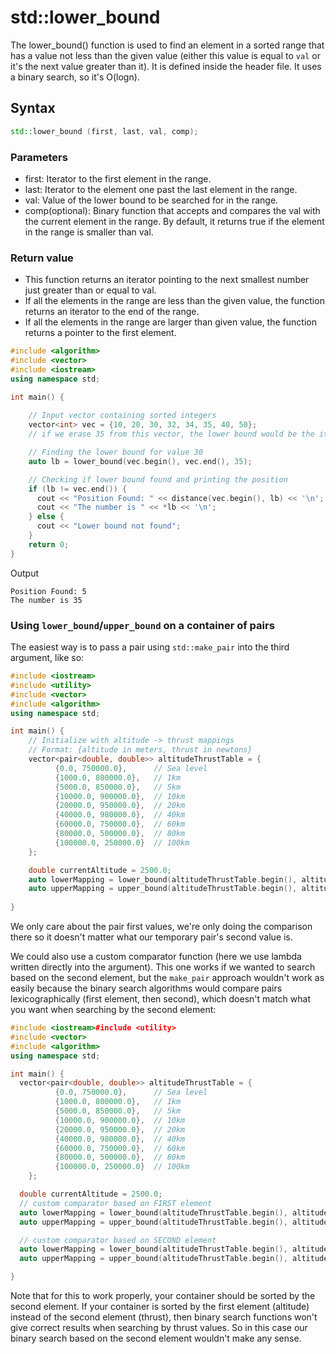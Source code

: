 # std::lower_bound
The lower_bound() function is used to find an element in a sorted range that has a value not less than the given value (either this value is equal to `val` or it's the next value greater than it). It is defined inside the <algorithm> header file.
It uses a binary search, so it's O(logn).

## Syntax
```cpp
std::lower_bound (first, last, val, comp);
```
### Parameters
- first: Iterator to the first element in the range.
- last: Iterator to the element one past the last element in the range.
- val: Value of the lower bound to be searched for in the range.
- comp(optional): Binary function that accepts and compares the val with the current element in the range. By default, it returns true if the element in the range is smaller than val.

### Return value
- This function returns an iterator pointing to the next smallest number just greater than or equal to val.
- If all the elements in the range are less than the given value, the function returns an iterator to the end of the range.
- If all the elements in the range are larger than given value, the function returns a pointer to the first element.

```cpp
#include <algorithm>
#include <vector>
#include <iostream>
using namespace std;

int main() {
  
    // Input vector containing sorted integers
    vector<int> vec = {10, 20, 30, 32, 34, 35, 40, 50};
    // if we erase 35 from this vector, the lower bound would be the iterator pointing at 40

    // Finding the lower bound for value 30
    auto lb = lower_bound(vec.begin(), vec.end(), 35); 

    // Checking if lower bound found and printing the position
    if (lb != vec.end()) {
      cout << "Position Found: " << distance(vec.begin(), lb) << '\n';
      cout << "The number is " << *lb << '\n';
    } else {
      cout << "Lower bound not found";
    }
    return 0; 
} 
```
Output
```
Position Found: 5
The number is 35
```
### Using `lower_bound`/`upper_bound` on a container of pairs
The easiest way is to pass a pair using `std::make_pair` into the third argument, like so:
```cpp
#include <iostream>
#include <utility>
#include <vector>
#include <algorithm>
using namespace std;

int main() {
    // Initialize with altitude -> thrust mappings
    // Format: {altitude in meters, thrust in newtons}
    vector<pair<double, double>> altitudeThrustTable = {
          {0.0, 750000.0},      // Sea level
          {1000.0, 800000.0},   // 1km
          {5000.0, 850000.0},   // 5km
          {10000.0, 900000.0},  // 10km
          {20000.0, 950000.0},  // 20km
          {40000.0, 980000.0},  // 40km
          {60000.0, 750000.0},  // 60km
          {80000.0, 500000.0},  // 80km
          {100000.0, 250000.0}  // 100km
    };

    double currentAltitude = 2500.0;
    auto lowerMapping = lower_bound(altitudeThrustTable.begin(), altitudeThrustTable.end(), make_pair(currentAltitude, 0.0)); 
    auto upperMapping = upper_bound(altitudeThrustTable.begin(), altitudeThrustTable.end(), make_pair(currentAltitude, 0.0));
    
}
```
We only care about the pair first values, we're only doing the comparison there so it doesn't matter what our temporary pair's second value is.

We could also use a custom comparator function (here we use lambda written directly into the argument). This one works if we wanted to search based on the second element, but the `make_pair` approach wouldn't work as easily because the binary search algorithms would compare pairs lexicographically (first element, then second), which doesn't match what you want when searching by the second element:
```cpp
#include <iostream>#include <utility>
#include <vector>
#include <algorithm>
using namespace std;

int main() {
  vector<pair<double, double>> altitudeThrustTable = {
          {0.0, 750000.0},      // Sea level
          {1000.0, 800000.0},   // 1km
          {5000.0, 850000.0},   // 5km
          {10000.0, 900000.0},  // 10km
          {20000.0, 950000.0},  // 20km
          {40000.0, 980000.0},  // 40km
          {60000.0, 750000.0},  // 60km
          {80000.0, 500000.0},  // 80km
          {100000.0, 250000.0}  // 100km
    };

  double currentAltitude = 2500.0;
  // custom comparator based on FIRST element
  auto lowerMapping = lower_bound(altitudeThrustTable.begin(), altitudeThrustTable.end(), currentAltitude, [](const pair<double,double>& entry, double value) { return entry.first <= value; }); 
  auto upperMapping = upper_bound(altitudeThrustTable.begin(), altitudeThrustTable.end(), currentAltitude, [](double value, const pair<double,double>& entry) { return value < entry.first; }); 

  // custom comparator based on SECOND element
  auto lowerMapping = lower_bound(altitudeThrustTable.begin(), altitudeThrustTable.end(), currentAltitude, [](const pair<double,double>& entry, double value) { return entry.second <= value; }); 
  auto upperMapping = upper_bound(altitudeThrustTable.begin(), altitudeThrustTable.end(), currentAltitude, [](double value, const pair<double,double>& entry) { return value < entry.second; });

}
```
Note that for this to work properly, your container should be sorted by the second element. If your container is sorted by the first element (altitude) instead of the second element (thrust), then binary search functions won't give correct results when searching by thrust values. So in this case our binary search based on the second element wouldn't make any sense.
